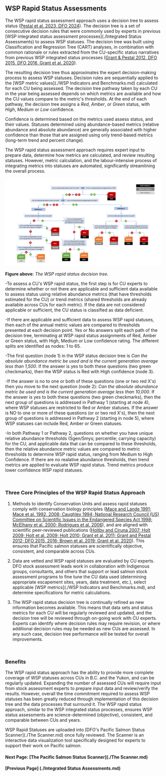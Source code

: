 <br>

## WSP Rapid Status Assessments

The WSP rapid status assessment approach uses a decision tree to assess status ([Pestal et al. 2023, DFO 2024](./References.md)). The decision tree is a set of consecutive decision rules that were commonly used by experts in previous [WSP integrated status assessment processes](./Integrated Status Assessments) to assess WSP statuses. The decision tree was built using Classification and Regression Tree (CART) analyses, in combination with common rationale or rules extracted from the CU-specific status narratives from previous WSP integrated status processes ([Grant & Pestal 2012, DFO 2015, DFO 2016, Grant et al. 2020](./References.md)). 

The resulting decision tree thus approximates the expert decision-making process to assess WSP statuses. Decision rules are sequentially applied to the [WSP metric values](./WSP Indicators and Benchmarks.md) calculated for each CU being assessed. The decision tree pathway taken by each CU in the year being assessed depends on which metrics are available and how the CU values compare to the metric's thresholds. At the end of each pathway, the decision tree assigns a _Red_, _Amber_, or _Green_ status, with _High_, _Medium_ or _Low_ confidence.

Confidence is determined based on the metrics used assess status, and their values. Statuses determined using abundance-based metrics (relative abundance and absolute abundance) are generally associated with higher confidence than those that are assigned using only trend-based metrics (long-term trend and percent change).

The WSP rapid status assessment approach requires expert input to prepare data, determine how metrics are calculated, and review resulting statuses. However, metric calculation, and the labour-intensive process of integrating metrics into statuses are automated, significantly streamlining the overall process. 



<img src="./assets/images/Rapid status algorithm infographic (full algorithm).png" width="800" />

**Figure above**: _The WSP rapid status decision tree._ 

  -To assess a CU's WSP rapid status, the first step is for CU experts to determine whether or not there are applicable and sufficient data available to assess status using relative abundance metrics (that have thresholds estimated for the CU) or trend metrics (shared thresholds are already available across CUs for each metric). If the data are not considered applicable or sufficient, the CU status is classified as data deficient.
  
  -If there are applicable and sufficient data to assess WSP rapid statuses, then each of the annual metric values are compared to thresholds presented at each decision point. Yes or No answers split each path of the decision tree, terminating at WSP rapid status assignments of Red, Amber or Green status, with High, Medium or Low confidence rating. The different splits are identified as nodes: 1 to 65. 
  
  -The first question (node 1) in the WSP status decision tree is _Can the absolute abundance metric be used and is the current generation average less than 1,500_. If the answer is yes to both these questions (two green checkmarks), then the WSP status is Red with High confidence (node 3). 
  
  -If the answer is no to one or both of these questions (one or two red X's) then you move to the next question (node 2): _Can the absolute abundance metric be used and is the current generation average less than 10,000_. If the answer is yes to both these questions (two green checkmarks), then the next group of questions is addressed in Pathway 1 (starting at node 4), where WSP statuses are restricted to Red or Amber statuses. If the answer is NO to one or more of these questions (or or two red X's), then the next group of questions is addressed in Pathway 2 (starting in node 5), where WSP statuses can include Red, Amber or Green statuses.
  
  -In both Pathway 1 or Pathway 2, questions on whether you have unique relative abundance thresholds (Sgen/Smys; percentile; carrying capacity) for the CU, and applicable data that can be compared to these thresholds, then the relative abundance metric values are compared to metric thresholds to determine WSP rapid status, ranging from Medium to High Confidence. If there are no realative abundance thresholds, then trend metrics are applied to evaluate WSP rapid status. Trend metrics produce lower confidence WSP rapid statuses.

<br>

### Three Core Principles of the WSP Rapid Status Approach

1. Methods to identify Conservation Units and assess rapid statuses comply with conservation biology principles ([Mace and Lande 1991; Mace et al. 1992, 2008; Caughley 1994; National 
Research Council (US) Committee on Scientific Issues in the Endangered Species Act 1998; McElhany et al. 2000; Rodrigues et al. 2006](./References.md)), and are aligned with scientific 
peer-reviewed publications ([Holtby and Ciruna 2007; Holt 2009; Holt et al. 2009; Holt 2010; Grant et al. 2011; Grant and Pestal 2012; DFO 2015, 2016; Brown et al. 2019; 
Grant et al. 2020](./References.md)). This ensures that Pacific salmon statuses are scientifically objective, consistent, and comparable across CUs. 

2. Data are vetted and WSP rapid statuses are evaluated by CU experts. DFO stock assessment leads work in collaboration with Indigenous groups, consultants, and others that support or lead salmon stock assessment programs to fine tune the CU data used (determining appropriate escapement sites, years, data treatment, etc.), select applicable [WSP metrics](./WSP Indicators and Benchmarks.md), and determine specifications for metric calculations.

3. The WSP rapid status decision tree is continually refined as new information becomes available. This means that data sets and status metrics for each CU will be regularly reviewed and updated, and the decision tree will be reviewed through on-going work with CU experts. Experts can identify where decision rules may require revision, or where additional decision rules may be needed as new CUs are assessed. In any such case, decision tree performance will be tested for overall improvements.

<br>

### Benefits
The WSP rapid status approach has the ability to provide more complete coverage of WSP statuses across CUs in B.C. and the Yukon, and can be regularly updated.  Expanding the number of assessed CUs will require input from 
stock assessment experts to prepare input data and review/verify the results. However, overall the time commitment required to assess WSP statuses has been greatly reduced through implementation 
of this decision tree and the data processes that surround it. The WSP rapid status approach, similar to the WSP integrated status processes, ensures WSP status assessments are science-determined (objective), consistent, and comparable between CUs and years.

WSP Rapid Statuses are uploaded into [DFO's Pacific Salmon Status Scanner](./The Scanner.md) once fully reviewed. The Scanner is an interactive data visualization tool specifically designed for experts to support their work on Pacific salmon. 


#### Next Page: [The Pacific Salmon Status Scanner](./The Scanner.md) 
#### [Previous Page] (./Integrated Status Assessments.md)


